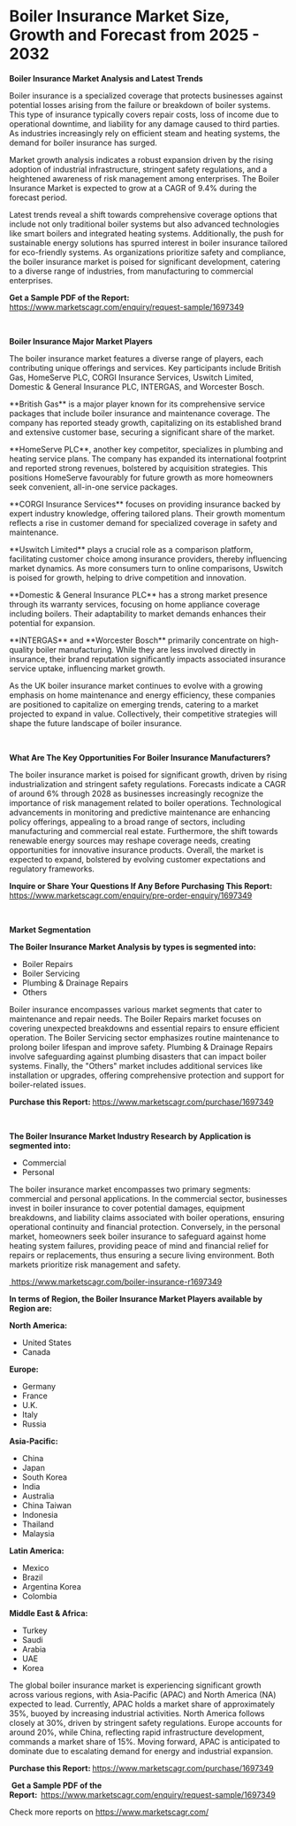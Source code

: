 <p><h1>Boiler Insurance Market Size, Growth and Forecast from 2025 - 2032</h1></p><p><strong>Boiler Insurance Market Analysis and Latest Trends</strong></p>
<p><p>Boiler insurance is a specialized coverage that protects businesses against potential losses arising from the failure or breakdown of boiler systems. This type of insurance typically covers repair costs, loss of income due to operational downtime, and liability for any damage caused to third parties. As industries increasingly rely on efficient steam and heating systems, the demand for boiler insurance has surged.</p><p>Market growth analysis indicates a robust expansion driven by the rising adoption of industrial infrastructure, stringent safety regulations, and a heightened awareness of risk management among enterprises. The Boiler Insurance Market is expected to grow at a CAGR of 9.4% during the forecast period. </p><p>Latest trends reveal a shift towards comprehensive coverage options that include not only traditional boiler systems but also advanced technologies like smart boilers and integrated heating systems. Additionally, the push for sustainable energy solutions has spurred interest in boiler insurance tailored for eco-friendly systems. As organizations prioritize safety and compliance, the boiler insurance market is poised for significant development, catering to a diverse range of industries, from manufacturing to commercial enterprises.</p></p>
<p><strong>Get a Sample PDF of the Report:&nbsp;</strong> <a href="https://www.marketscagr.com/enquiry/request-sample/1697349?utm_campaign=2946&utm_medium=2&utm_source=Github&utm_content=ia&utm_term=10032025&utm_id=boiler-insurance">https://www.marketscagr.com/enquiry/request-sample/1697349</a></p>
<p>&nbsp;</p>
<p><strong>Boiler Insurance Major Market Players</strong></p>
<p><p>The boiler insurance market features a diverse range of players, each contributing unique offerings and services. Key participants include British Gas, HomeServe PLC, CORGI Insurance Services, Uswitch Limited, Domestic & General Insurance PLC, INTERGAS, and Worcester Bosch.</p><p>**British Gas** is a major player known for its comprehensive service packages that include boiler insurance and maintenance coverage. The company has reported steady growth, capitalizing on its established brand and extensive customer base, securing a significant share of the market.</p><p>**HomeServe PLC**, another key competitor, specializes in plumbing and heating service plans. The company has expanded its international footprint and reported strong revenues, bolstered by acquisition strategies. This positions HomeServe favourably for future growth as more homeowners seek convenient, all-in-one service packages.</p><p>**CORGI Insurance Services** focuses on providing insurance backed by expert industry knowledge, offering tailored plans. Their growth momentum reflects a rise in customer demand for specialized coverage in safety and maintenance.</p><p>**Uswitch Limited** plays a crucial role as a comparison platform, facilitating customer choice among insurance providers, thereby influencing market dynamics. As more consumers turn to online comparisons, Uswitch is poised for growth, helping to drive competition and innovation.</p><p>**Domestic & General Insurance PLC** has a strong market presence through its warranty services, focusing on home appliance coverage including boilers. Their adaptability to market demands enhances their potential for expansion.</p><p>**INTERGAS** and **Worcester Bosch** primarily concentrate on high-quality boiler manufacturing. While they are less involved directly in insurance, their brand reputation significantly impacts associated insurance service uptake, influencing market growth.</p><p>As the UK boiler insurance market continues to evolve with a growing emphasis on home maintenance and energy efficiency, these companies are positioned to capitalize on emerging trends, catering to a market projected to expand in value. Collectively, their competitive strategies will shape the future landscape of boiler insurance.</p></p>
<p>&nbsp;</p>
<p><strong>What Are The Key Opportunities For Boiler Insurance Manufacturers?</strong></p>
<p><p>The boiler insurance market is poised for significant growth, driven by rising industrialization and stringent safety regulations. Forecasts indicate a CAGR of around 6% through 2028 as businesses increasingly recognize the importance of risk management related to boiler operations. Technological advancements in monitoring and predictive maintenance are enhancing policy offerings, appealing to a broad range of sectors, including manufacturing and commercial real estate. Furthermore, the shift towards renewable energy sources may reshape coverage needs, creating opportunities for innovative insurance products. Overall, the market is expected to expand, bolstered by evolving customer expectations and regulatory frameworks.</p></p>
<p><strong>Inquire or Share Your Questions If Any Before Purchasing This Report:</strong> <a href="https://www.marketscagr.com/enquiry/pre-order-enquiry/1697349?utm_campaign=2946&utm_medium=2&utm_source=Github&utm_content=ia&utm_term=10032025&utm_id=boiler-insurance">https://www.marketscagr.com/enquiry/pre-order-enquiry/1697349</a></p>
<p>&nbsp;</p>
<p><strong>Market Segmentation</strong></p>
<p><strong>The Boiler Insurance Market Analysis by types is segmented into:</strong></p>
<p><ul><li>Boiler Repairs</li><li>Boiler Servicing</li><li>Plumbing & Drainage Repairs</li><li>Others</li></ul></p>
<p><p>Boiler insurance encompasses various market segments that cater to maintenance and repair needs. The Boiler Repairs market focuses on covering unexpected breakdowns and essential repairs to ensure efficient operation. The Boiler Servicing sector emphasizes routine maintenance to prolong boiler lifespan and improve safety. Plumbing & Drainage Repairs involve safeguarding against plumbing disasters that can impact boiler systems. Finally, the "Others" market includes additional services like installation or upgrades, offering comprehensive protection and support for boiler-related issues.</p></p>
<p><strong>Purchase this Report:&nbsp;</strong><a href="https://www.marketscagr.com/purchase/1697349?utm_campaign=2946&utm_medium=2&utm_source=Github&utm_content=ia&utm_term=10032025&utm_id=boiler-insurance">https://www.marketscagr.com/purchase/1697349</a></p>
<p>&nbsp;</p>
<p><strong>The Boiler Insurance Market Industry Research by Application is segmented into:</strong></p>
<p><ul><li>Commercial</li><li>Personal</li></ul></p>
<p><p>The boiler insurance market encompasses two primary segments: commercial and personal applications. In the commercial sector, businesses invest in boiler insurance to cover potential damages, equipment breakdowns, and liability claims associated with boiler operations, ensuring operational continuity and financial protection. Conversely, in the personal market, homeowners seek boiler insurance to safeguard against home heating system failures, providing peace of mind and financial relief for repairs or replacements, thus ensuring a secure living environment. Both markets prioritize risk management and safety.</p></p>
<p><a href="https://www.marketscagr.com/boiler-insurance-r1697349?utm_campaign=2946&utm_medium=2&utm_source=Github&utm_content=ia&utm_term=10032025&utm_id=boiler-insurance">&nbsp;https://www.marketscagr.com/boiler-insurance-r1697349</a></p>
<p><strong>In terms of Region, the Boiler Insurance Market Players available by Region are:</strong></p>
<p>
    <p> <strong> North America: </strong>
        <ul>
            <li>United States</li>
            <li>Canada</li>
        </ul>
        </p> 
    <p> <strong> Europe: </strong>
        <ul>
            <li>Germany</li>
            <li>France</li>
            <li>U.K.</li>
            <li>Italy</li>
            <li>Russia</li>
        </ul>
        </p> 
    <p> <strong> Asia-Pacific: </strong>
        <ul>
            <li>China</li>
            <li>Japan</li>
            <li>South Korea</li>
            <li>India</li>
            <li>Australia</li>
            <li>China Taiwan</li>
            <li>Indonesia</li>
            <li>Thailand</li>
            <li>Malaysia</li>
        </ul>
        </p> 
    <p> <strong> Latin America: </strong>
        <ul>
            <li>Mexico</li>
            <li>Brazil</li>
            <li>Argentina Korea</li>
            <li>Colombia</li>
        </ul>
        </p> 
    <p> <strong> Middle East & Africa: </strong>
        <ul>
            <li>Turkey</li>
            <li>Saudi</li>
            <li>Arabia</li>
            <li>UAE</li>
            <li>Korea</li>
        </ul>
    </p>
    </p>
<p><p>The global boiler insurance market is experiencing significant growth across various regions, with Asia-Pacific (APAC) and North America (NA) expected to lead. Currently, APAC holds a market share of approximately 35%, buoyed by increasing industrial activities. North America follows closely at 30%, driven by stringent safety regulations. Europe accounts for around 20%, while China, reflecting rapid infrastructure development, commands a market share of 15%. Moving forward, APAC is anticipated to dominate due to escalating demand for energy and industrial expansion.</p></p>
<p><strong>Purchase this Report: </strong><a href="https://www.marketscagr.com/purchase/1697349?utm_campaign=2946&utm_medium=2&utm_source=Github&utm_content=ia&utm_term=10032025&utm_id=boiler-insurance">https://www.marketscagr.com/purchase/1697349</a></p>
<p>&nbsp;<strong>Get a Sample PDF of the Report:&nbsp;&nbsp;</strong><a href="https://www.marketscagr.com/enquiry/request-sample/1697349?utm_campaign=2946&utm_medium=2&utm_source=Github&utm_content=ia&utm_term=10032025&utm_id=boiler-insurance">https://www.marketscagr.com/enquiry/request-sample/1697349</a></p>
<p><strong></strong></p>
<p>Check more reports on <a href="https://www.marketscagr.com/?utm_campaign=2946&utm_medium=2&utm_source=Github&utm_content=ia&utm_term=10032025&utm_id=boiler-insurance">https://www.marketscagr.com/</a></p>